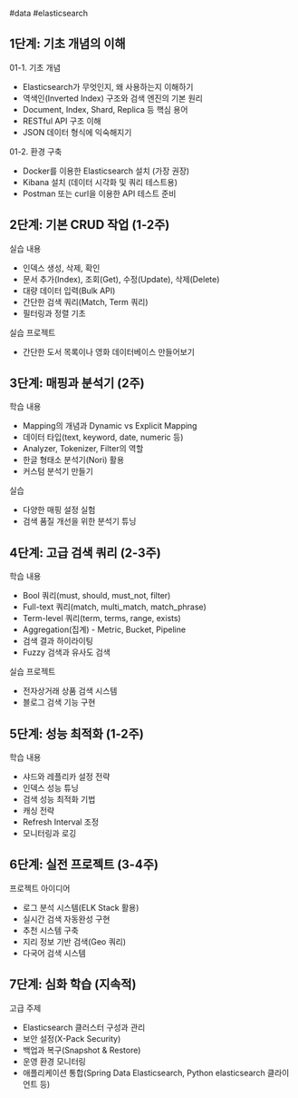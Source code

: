#data #elasticsearch

## 1단계: 기초 개념의 이해

01-1. 기초 개념

- Elasticsearch가 무엇인지, 왜 사용하는지 이해하기
- 역색인(Inverted Index) 구조와 검색 엔진의 기본 원리
- Document, Index, Shard, Replica 등 핵심 용어
- RESTful API 구조 이해
- JSON 데이터 형식에 익숙해지기

01-2. 환경 구축

- Docker를 이용한 Elasticsearch 설치 (가장 권장)
- Kibana 설치 (데이터 시각화 및 쿼리 테스트용)
- Postman 또는 curl을 이용한 API 테스트 준비

## 2단계: 기본 CRUD 작업 (1-2주)

실습 내용

- 인덱스 생성, 삭제, 확인
- 문서 추가(Index), 조회(Get), 수정(Update), 삭제(Delete)
- 대량 데이터 입력(Bulk API)
- 간단한 검색 쿼리(Match, Term 쿼리)
- 필터링과 정렬 기초

실습 프로젝트

- 간단한 도서 목록이나 영화 데이터베이스 만들어보기

## 3단계: 매핑과 분석기 (2주)

학습 내용

- Mapping의 개념과 Dynamic vs Explicit Mapping
- 데이터 타입(text, keyword, date, numeric 등)
- Analyzer, Tokenizer, Filter의 역할
- 한글 형태소 분석기(Nori) 활용
- 커스텀 분석기 만들기

실습

- 다양한 매핑 설정 실험
- 검색 품질 개선을 위한 분석기 튜닝

## 4단계: 고급 검색 쿼리 (2-3주)

학습 내용

- Bool 쿼리(must, should, must_not, filter)
- Full-text 쿼리(match, multi_match, match_phrase)
- Term-level 쿼리(term, terms, range, exists)
- Aggregation(집계) - Metric, Bucket, Pipeline
- 검색 결과 하이라이팅
- Fuzzy 검색과 유사도 검색

실습 프로젝트

- 전자상거래 상품 검색 시스템
- 블로그 검색 기능 구현

## 5단계: 성능 최적화 (1-2주)

학습 내용

- 샤드와 레플리카 설정 전략
- 인덱스 성능 튜닝
- 검색 성능 최적화 기법
- 캐싱 전략
- Refresh Interval 조정
- 모니터링과 로깅

## 6단계: 실전 프로젝트 (3-4주)

프로젝트 아이디어

- 로그 분석 시스템(ELK Stack 활용)
- 실시간 검색 자동완성 구현
- 추천 시스템 구축
- 지리 정보 기반 검색(Geo 쿼리)
- 다국어 검색 시스템

## 7단계: 심화 학습 (지속적)

고급 주제

- Elasticsearch 클러스터 구성과 관리
- 보안 설정(X-Pack Security)
- 백업과 복구(Snapshot & Restore)
- 운영 환경 모니터링
- 애플리케이션 통합(Spring Data Elasticsearch, Python elasticsearch 클라이언트 등)